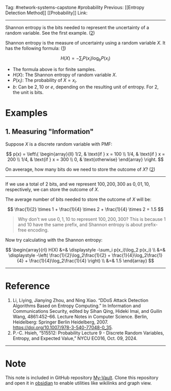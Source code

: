Tag: #network-systems-capstone #probability 
Previous: [[Entropy Detection Method]] [[Probability]]
Link: 

---

Shannon entropy is the bits needed to represent the uncertainty of a random variable. See the first example. (<u>2</u>)

Shannon entropy is the measure of uncertainty using a random variable $X$. It has the following formula: (<u>1</u>)

$$H(X) = -\sum_i P(x_i)\log_b P(x_i)$$

- The formula above is for finite samples.
- $H(X)$: The Shannon entropy of random variable $X$.
- $P(x_i)$: The probability of $X = x_i$.
- $b$: Can be $2, 10$ or $e$, depending on the resulting unit of entropy. For $2$, the unit is bits.

# Examples

## 1. Measuring "Information"

Suppose $X$ is a discrete random variable with PMF:

$$
p(x) = \left\{
    \begin{array}{ll}
        1/2, & \text{if } x = 100 \\
        1/4, & \text{if } x = 200 \\
        1/4, & \text{if } x = 300 \\
        0, & \text{otherwise}
    \end{array}
\right.
$$

On aveerage, how many bits do we need to store the outcome of $X$? (<u>2</u>)

---

If we use a total of 2 bits, and we represent $100, 200, 300$ as $0, 01, 10$, respectively, we can store the outcome of $X$.

The average number of bits needed to store the outcome of $X$ will be:

$$
\frac{1}{2} \times 1 + \frac{1}{4} \times 2 + \frac{1}{4} \times 2 = 1.5
$$

> Why don't we use $0, 1, 10$ to represent $100, 200, 300$? This is because $1$ and $10$ have the same prefix, and Shannon entropy is about prefix-free encoding.

Now try calculating with the Shannon entropy:

$$
\begin{array}{rl}
    H(X) &=& \displaystyle -\sum_i p(x_i)\log_2 p(x_i) \\
    &=& \displaystyle -\left(
        \frac{1}{2}\log_2\frac{1}{2} + \frac{1}{4}\log_2\frac{1}{4} + 
        \frac{1}{4}\log_2\frac{1}{4}
    \right) \\
    &=& 1.5
\end{array}
$$

---

# Reference

1. Li, Liying, Jianying Zhou, and Ning Xiao. “DDoS Attack Detection Algorithms Based on Entropy Computing.” In Information and Communications Security, edited by Sihan Qing, Hideki Imai, and Guilin Wang, 4861:452–66. Lecture Notes in Computer Science. Berlin, Heidelberg: Springer Berlin Heidelberg, 2007. https://doi.org/10.1007/978-3-540-77048-0_35.
2. P.-C. Hsieh, “515512: Probability Lecture 9 - Discrete Random Variables, Entropy, and Expected Value,” NYCU EC016, Oct. 09, 2024.

---

# Note

This note is included in GitHub repository [My-Vault](https://github.com/LittleD3092/My-Vault.git). Clone this repository and open it in [obsidian](https://obsidian.md/) to enable utilities like wikilinks and graph view.